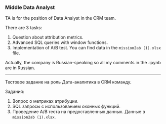 ### Middle Data Analyst

TA is for the position of Data Analyst in the CRM team. 

There are 3 tasks:

1. Question about attribution metrics.
2. Advanced SQL queries with window functions.
3. Implementation of A/B test. You can find data in the `mission2ab (1).xlsx` file.

Actually, the company is Russian-speaking so all my comments in the .ipynb are in Russian.

---

Тестовое задание на роль Дата-аналитика в CRM команду.

Задания:
1. Вопрос о метриках атрибуции.
2. SQL запросы с использованием оконных функций.
3. Проведение A/B теста на предоставленных данных. Данные в `mission2ab (1).xlsx`.
